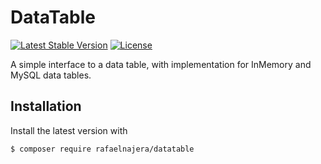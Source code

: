 # DataTable

[![Latest Stable Version](https://poser.pugx.org/rafaelnajera/datatable/v/stable)](https://packagist.org/packages/rafaelnajera/datatable)
[![License](https://poser.pugx.org/rafaelnajera/datatable/license)](https://packagist.org/packages/rafaelnajera/datatable)

A simple interface to a data table, with implementation for InMemory and MySQL data
tables.


## Installation 
Install the latest version with

```bash
$ composer require rafaelnajera/datatable
```




